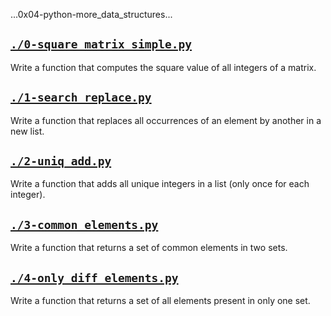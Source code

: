 ...0x04-python-more_data_structures...  

## [`./0-square_matrix_simple.py`](./0-square_matrix_simple.py)
Write a function that computes the square value of all integers of a matrix.

## [`./1-search_replace.py`](./1-search_replace.py)
Write a function that replaces all occurrences of an element by another in a new list.

## [`./2-uniq_add.py`](./2-uniq_add.py)
Write a function that adds all unique integers in a list (only once for each integer).

## [`./3-common_elements.py`](./3-common_elements.py)
Write a function that returns a set of common elements in two sets.

## [`./4-only_diff_elements.py`](./4-only_diff_elements.py)
Write a function that returns a set of all elements present in only one set.
